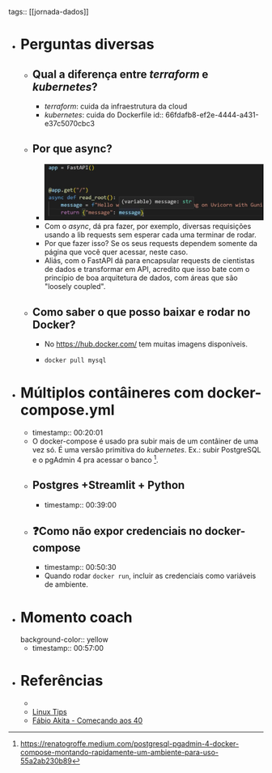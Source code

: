 tags:: [[jornada-dados]]

- # Perguntas diversas
	- ## Qual a diferença entre *terraform* e *kubernetes*?
		- *terraform*: cuida da infraestrutura da cloud
		- *kubernetes*: cuida do Dockerfile
		  id:: 66fdafb8-ef2e-4444-a431-e37c5070cbc3
	- ## Por que async?
		- ![image.png](../assets/image_1727901930212_0.png)
		- Com o *async*, dá pra fazer, por exemplo, diversas requisições usando a lib requests sem esperar cada uma terminar de rodar.
		- Por que fazer isso? Se os seus requests dependem somente da página que você quer acessar, neste caso.
		- Aliás, com o FastAPI dá para encapsular requests de cientistas de dados e transformar em API, acredito que isso bate com o princípio de boa arquitetura de dados, com áreas que são "loosely coupled".
	- ## Como saber o que posso baixar e rodar no Docker?
		- No https://hub.docker.com/ tem muitas imagens disponíveis.
		- ```bash
		  docker pull mysql
		  ```
- # Múltiplos contâineres com docker-compose.yml
	- timestamp:: 00:20:01
	- O docker-compose é usado pra subir mais de um contâiner de uma vez só. É uma versão primitiva do *kubernetes*. Ex.: subir PostgreSQL e o pgAdmin 4 pra acessar o banco [^1].
	- ## Postgres +Streamlit + Python
		- timestamp::  00:39:00
	- ## ❓Como não expor credenciais no docker-compose
		- timestamp::  00:50:30
		- Quando rodar `docker run`, incluir as credenciais como variáveis de ambiente.
- # Momento coach
  background-color:: yellow
	- timestamp:: 00:57:00
- # Referências
	- [^1]: https://renatogroffe.medium.com/postgresql-pgadmin-4-docker-compose-montando-rapidamente-um-ambiente-para-uso-55a2ab230b89
	- [Linux Tips](https://www.youtube.com/@LinuxTips)
	- [Fábio Akita - Começando aos 40](https://youtube.com/playlist?list=PLdsnXVqbHDUc7htGFobbZoNen3r_wm3ki&si=MfqmGNuHnt8aJBWP)